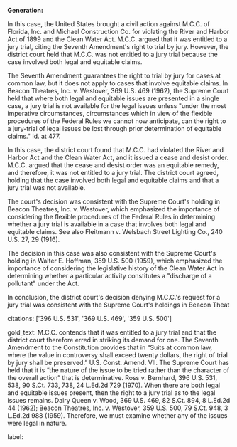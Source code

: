 **Generation:**

 <answer>

In this case, the United States brought a civil action against M.C.C. of Florida, Inc. and Michael Construction Co. for violating the River and Harbor Act of 1899 and the Clean Water Act. M.C.C. argued that it was entitled to a jury trial, citing the Seventh Amendment's right to trial by jury. However, the district court held that M.C.C. was not entitled to a jury trial because the case involved both legal and equitable claims.

The Seventh Amendment guarantees the right to trial by jury for cases at common law, but it does not apply to cases that involve equitable claims. In Beacon Theatres, Inc. v. Westover, 369 U.S. 469 (1962), the Supreme Court held that where both legal and equitable issues are presented in a single case, a jury trial is not available for the legal issues unless "under the most imperative circumstances, circumstances which in view of the flexible procedures of the Federal Rules we cannot now anticipate, can the right to a jury-trial of legal issues be lost through prior determination of equitable claims." Id. at 477.

In this case, the district court found that M.C.C. had violated the River and Harbor Act and the Clean Water Act, and it issued a cease and desist order. M.C.C. argued that the cease and desist order was an equitable remedy, and therefore, it was not entitled to a jury trial. The district court agreed, holding that the case involved both legal and equitable claims and that a jury trial was not available.

The court's decision was consistent with the Supreme Court's holding in Beacon Theatres, Inc. v. Westover, which emphasized the importance of considering the flexible procedures of the Federal Rules in determining whether a jury trial is available in a case that involves both legal and equitable claims. See also Fleitmann v. Welsbach Street Lighting Co., 240 U.S. 27, 29 (1916).

The decision in this case was also consistent with the Supreme Court's holding in Walter E. Hoffman, 359 U.S. 500 (1959), which emphasized the importance of considering the legislative history of the Clean Water Act in determining whether a particular activity constitutes a "discharge of a pollutant" under the Act.

In conclusion, the district court's decision denying M.C.C.'s request for a jury trial was consistent with the Supreme Court's holdings in Beacon Theat

citations: ['396 U.S. 531', '369 U.S. 469', '359 U.S. 500']

gold_text: M.C.C. contends that it was entitled to a jury trial and that the district court therefore erred in striking its demand for one. The Seventh Amendment to the Constitution provides that in “Suits at common law, where the value in controversy shall exceed twenty dollars, the right of trial by jury shall be preserved.” U.S. Const. Amend. VII. The Supreme Court has held that it is “the nature of the issue to be tried rather than the character of the overall action” that is determinative. Ross v. Bernhard, 396 U.S. 531, 538, 90 S.Ct. 733, 738, 24 L.Ed.2d 729 (1970). When there are both legal and equitable issues present, then the right to a jury trial as to the legal issues remains. Dairy Queen v. Wood, 369 U.S. 469, 82 S.Ct. 894, 8 L.Ed.2d 44 (1962); Beacon Theatres, Inc. v. Westover, 359 U.S. 500, 79 S.Ct. 948, 3 L.Ed.2d 988 (1959). Therefore, we must examine whether any of the issues were legal in nature.

label: 